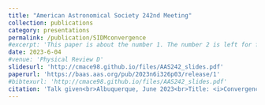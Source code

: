 ```yaml
---
title: "American Astronomical Society 242nd Meeting"
collection: publications
category: presentations
permalink: /publication/SIDMconvergence
#excerpt: 'This paper is about the number 1. The number 2 is left for future work.'
date: 2023-6-04
#venue: 'Physical Review D'
slidesurl: 'http://cmace98.github.io/files/AAS242_slides.pdf'
paperurl: 'https://baas.aas.org/pub/2023n6i326p03/release/1'
#bibtexurl: 'http://cmace98.github.io/files/AAS242_slides.pdf'
citation: 'Talk given<br>Albuquerque, June 2023<br>Title: <i>Convergence Tests and Applications of SIDM Core-Collapse Simulations</i><br><b>Charlie Mace</b>, Zhichao Carton Zeng, Shengqi Yang, Birendra Dhanasingham, Annika Peter, Francis-Yan Cyr-Racine'
---
```

